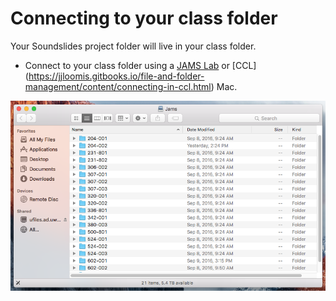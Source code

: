 # Connecting to your class folder

Your Soundslides project folder will live in your class folder.

* Connect to your class folder using a [JAMS Lab](https://jjloomis.gitbooks.io/file-and-folder-management/content/connecting-in-jams-lab.html "File and Folder Management - Connecting to Class Folder in a JAMS Lab") or [CCL] (https://jjloomis.gitbooks.io/file-and-folder-management/content/connecting-in-ccl.html) Mac.

![](/assets/soundslides-connecting-to-class-folder.png)


